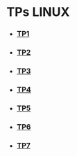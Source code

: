 # TPs LINUX

- ### [TP1](https://github.com/thomascrecy/thomas-linux-2023/tree/main/TP1)
- ### [TP2](https://github.com/thomascrecy/thomas-linux-2023/tree/main/TP2)
- ### [TP3](https://github.com/thomascrecy/thomas-linux-2023/tree/main/TP3)
- ### [TP4](https://github.com/thomascrecy/thomas-linux-2023/tree/main/TP4)
- ### [TP5](https://github.com/thomascrecy/thomas-linux-2023/tree/main/TP5)
- ### [TP6](https://github.com/thomascrecy/thomas-linux-2023/tree/main/TP6)
- ### [TP7](https://github.com/thomascrecy/thomas-linux-2023/tree/main/TP7)